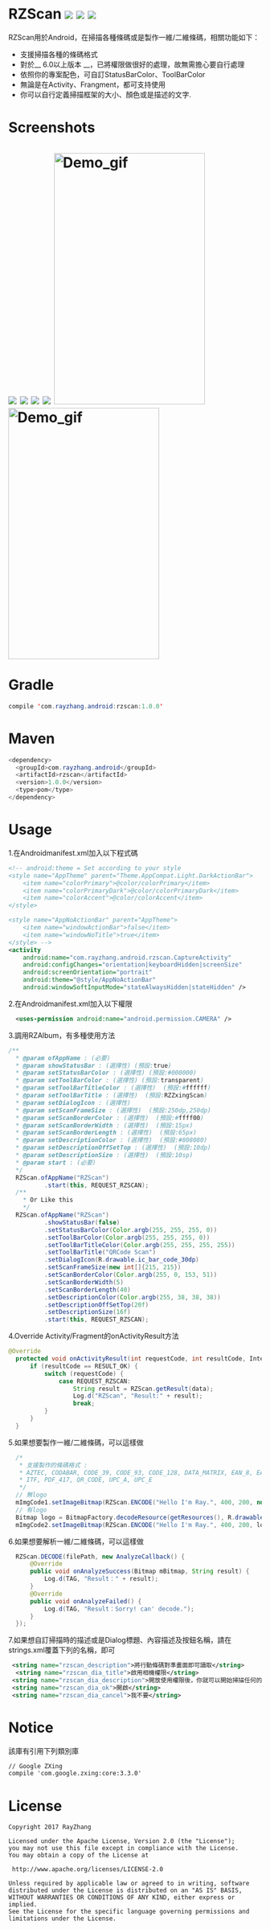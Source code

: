 RZScan ![](http://arminray.ga/image/rzscan/rzscan_planform.svg) ![](http://arminray.ga/image/rzscan/rzscan_version.svg) ![](http://arminray.ga/image/rzscan/rzscan_license.svg)
====
RZScan用於Android，在掃描各種條碼或是製作一維/二維條碼，相關功能如下：<br/>
* 支援掃描各種的條碼格式 
* 對於__ 6.0以上版本 __，已將權限做很好的處理，故無需擔心要自行處理
* 依照你的專案配色，可自訂StatusBarColor、ToolBarColor
* 無論是在Activity、Frangment，都可支持使用
* 你可以自行定義掃描框架的大小、顏色或是描述的文字.<br/>

Screenshots <br/><br/>
![](https://github.com/ray00178/RayZhangScan/blob/master/Screenshot_Scan.png)
![](https://github.com/ray00178/RayZhangScan/blob/master/Screenshot_QRcode.png)
![](https://github.com/ray00178/RayZhangScan/blob/master/Screenshot_Code-128.png)
![](https://github.com/ray00178/RayZhangScan/blob/master/Screenshot_EAN-8.png)
<img src="https://github.com/ray00178/RayZhangScan/blob/master/Screenshot_1.gif" alt="Demo_gif" title="Demo_gif" width="300" height="500" />
<img src="https://github.com/ray00178/RayZhangScan/blob/master/Screenshot_2.gif" alt="Demo_gif" title="Demo_gif" width="300" height="500" /><br/><br/>
Gradle
====
```java
compile 'com.rayzhang.android:rzscan:1.0.0'
```
Maven
====
```java
<dependency>
  <groupId>com.rayzhang.android</groupId>
  <artifactId>rzscan</artifactId>
  <version>1.0.0</version>
  <type>pom</type>
</dependency>
```
Usage
====
  1.在Androidmanifest.xml加入以下程式碼
  ```xml
  <!-- android:theme = Set according to your style
  <style name="AppTheme" parent="Theme.AppCompat.Light.DarkActionBar">
      <item name="colorPrimary">@color/colorPrimary</item>
      <item name="colorPrimaryDark">@color/colorPrimaryDark</item>
      <item name="colorAccent">@color/colorAccent</item>
  </style>

  <style name="AppNoActionBar" parent="AppTheme">
      <item name="windowActionBar">false</item>
      <item name="windowNoTitle">true</item>
  </style> -->
  <activity
      android:name="com.rayzhang.android.rzscan.CaptureActivity"
      android:configChanges="orientation|keyboardHidden|screenSize"
      android:screenOrientation="portrait"
      android:theme="@style/AppNoActionBar"
      android:windowSoftInputMode="stateAlwaysHidden|stateHidden" />
  ```
  2.在Androidmanifest.xml加入以下權限
  ```xml
    <uses-permission android:name="android.permission.CAMERA" />
  ```
  3.調用RZAlbum，有多種使用方法
  ```java
  /**
    * @param ofAppName : (必要)
    * @param showStatusBar : (選擇性) (預設:true)     
    * @param setStatusBarColor : (選擇性) (預設:#000000) 
    * @param setToolBarColor : (選擇性) (預設:transparent)
    * @param setToolBarTitleColor : (選擇性)  (預設:#ffffff)
    * @param setToolBarTitle : (選擇性)  (預設:RZZxingScan)
    * @param setDialogIcon : (選擇性)
    * @param setScanFrameSize : (選擇性)  (預設:250dp,250dp)
    * @param setScanBorderColor : (選擇性)  (預設:#ffff00)
    * @param setScanBorderWidth : (選擇性)  (預設:15px)
    * @param setScanBorderLength : (選擇性)  (預設:65px)
    * @param setDescriptionColor : (選擇性)  (預設:#808080)
    * @param setDescriptionOffSetTop : (選擇性)  (預設:10dp)
    * @param setDescriptionSize : (選擇性)  (預設:10sp)
    * @param start : (必要)
    */
    RZScan.ofAppName("RZScan")
            .start(this, REQUEST_RZSCAN);
    /**
      * Or Like this
      */
    RZScan.ofAppName("RZScan")
            .showStatusBar(false)
            .setStatusBarColor(Color.argb(255, 255, 255, 0))
            .setToolBarColor(Color.argb(255, 255, 255, 0))
            .setToolBarTitleColor(Color.argb(255, 255, 255, 255))
            .setToolBarTitle("QRCode Scan")
            .setDialogIcon(R.drawable.ic_bar_code_30dp)
            .setScanFrameSize(new int[]{215, 215})
            .setScanBorderColor(Color.argb(255, 0, 153, 51))
            .setScanBorderWidth(5)
            .setScanBorderLength(40)
            .setDescriptionColor(Color.argb(255, 38, 38, 38))
            .setDescriptionOffSetTop(20f)
            .setDescriptionSize(16f)
            .start(this, REQUEST_RZSCAN);
  ```
  4.Override Activity/Fragment的onActivityResult方法
  ```java
  @Override
    protected void onActivityResult(int requestCode, int resultCode, Intent data) {
        if (resultCode == RESULT_OK) {
            switch (requestCode) {
                case REQUEST_RZSCAN:
                    String result = RZScan.getResult(data);
                    Log.d("RZScan", "Result:" + result);
                    break;
            }
        }
    }
  ```
  5.如果想要製作一維/二維條碼，可以這樣做
  ```java
    /*
     * 支援製作的條碼格式 : 
     * AZTEC, CODABAR, CODE_39, CODE_93, CODE_128, DATA_MATRIX, EAN_8, EAN_13,
     * ITF, PDF_417, QR_CODE, UPC_A, UPC_E
     */
    // 無logo
    mImgCode1.setImageBitmap(RZScan.ENCODE("Hello I'm Ray.", 400, 200, null, BarcodeFormat.QR_CODE));
    // 有logo
    Bitmap logo = BitmapFactory.decodeResource(getResources(), R.drawable.ic_bar_code_30dp);
    mImgCode2.setImageBitmap(RZScan.ENCODE("Hello I'm Ray.", 400, 200, logo, BarcodeFormat.QR_CODE));
  ```
  6.如果想要解析一維/二維條碼，可以這樣做
  ```java
    RZScan.DECODE(filePath, new AnalyzeCallback() {
        @Override
        public void onAnalyzeSuccess(Bitmap mBitmap, String result) {
            Log.d(TAG, "Result：" + result);
        }
        @Override
        public void onAnalyzeFailed() {
            Log.d(TAG, "Result：Sorry! can' decode.");
        }
    });
  ```
  7.如果想自訂掃描時的描述或是Dialog標題、內容描述及按鈕名稱，請在strings.xml覆蓋下列的名稱，即可
  ```xml
   <string name="rzscan_description">將行動條碼對準畫面即可讀取</string>
   <string name="rzscan_dia_title">啟用相機權限</string>
   <string name="rzscan_dia_description">開放使用權限後，你就可以開始掃描任何的條碼。</string>
   <string name="rzscan_dia_ok">開啟</string>
   <string name="rzscan_dia_cancel">我不要</string>
  ```
Notice
====
  該庫有引用下列類別庫
  ```xml
  // Google ZXing 
  compile 'com.google.zxing:core:3.3.0'
  ```
License
====
  ```
Copyright 2017 RayZhang

Licensed under the Apache License, Version 2.0 (the "License");
you may not use this file except in compliance with the License.
You may obtain a copy of the License at

   http://www.apache.org/licenses/LICENSE-2.0

Unless required by applicable law or agreed to in writing, software
distributed under the License is distributed on an "AS IS" BASIS,
WITHOUT WARRANTIES OR CONDITIONS OF ANY KIND, either express or implied.
See the License for the specific language governing permissions and
limitations under the License.
  ```
